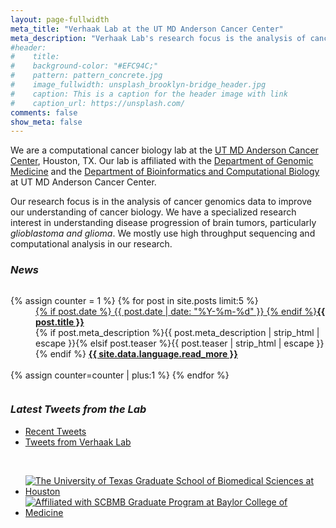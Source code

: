 ```yaml
---
layout: page-fullwidth
meta_title: "Verhaak Lab at the UT MD Anderson Cancer Center"
meta_description: "Verhaak Lab's research focus is the analysis of cancer genomics data to improve our understanding of cancer biology."
#header:
#    title:
#    background-color: "#EFC94C;"
#    pattern: pattern_concrete.jpg
#    image_fullwidth: unsplash_brooklyn-bridge_header.jpg
#    caption: This is a caption for the header image with link
#    caption_url: https://unsplash.com/
comments: false
show_meta: false
---
```


We are a computational cancer biology lab at the [UT MD Anderson Cancer Center](http://www.mdanderson.org), Houston, TX. Our lab is affiliated with the [Department of Genomic Medicine](http://www.mdanderson.org/education-and-research/departments-programs-and-labs/departments-and-divisions/genomic-medicine/index.html) and the [Department of Bioinformatics and Computational Biology](http://bioinformatics.mdanderson.org) at UT MD Anderson Cancer Center.  

Our research focus is in the analysis of cancer genomics data to improve our understanding of cancer biology. We have a specialized research interest in understanding disease progression of brain tumors, particularly *glioblastoma and glioma*. We mostly use high throughput sequencing and computational analysis in our research.

### <i class="fa fa-info-circle fa-1.9x"> News</i>

<div id="blog-index" class="row">
  <div class="small-12 columns t30">
    <dl class="accordion" data-accordion>
      {% assign counter = 1 %}
      {% for post in site.posts limit:5 %}
      <dd class="accordion-navigation">
      <a href="#panel{{ counter }}"><span class="iconfont"></span> {% if post.date %}<time class="icon-calendar pr20" datetime="{{ post.date | date: "%Y-%m-%d" }}" itemprop="datePublished"> {{ post.date | date: "%Y-%m-%d" }}</time> {% endif %}<strong>{{ post.title }}</strong></a>
        <div id="panel{{ counter }}" class="content">
          {% if post.meta_description %}{{ post.meta_description | strip_html | escape }}{% elsif post.teaser %}{{ post.teaser | strip_html | escape }}{% endif %}
          <a href="{{ site.url }}{{ post.url }}" title="Read {{ post.title escape_once }}"><strong>{{ site.data.language.read_more }}</strong></a><br><br>
        </div>
      </dd>
      {% assign counter=counter | plus:1 %}
      {% endfor %}
    </dl>
  </div><!-- /.small-12.columns -->
</div><!-- /.row -->

### <i class="fa fa-twitter fa-1.9x"> Latest Tweets from the Lab</i>

<ul class="small-block-grid-2">
<li>
<div class="mytweets">
<a class="twitter-timeline"
  data-dnt="true"
  width="600"
  height="250"
  href="https://twitter.com/RoelVerhaak"
  data-widget-id="609868819989815296"
  data-tweet-limit="2"
  data-chrome="noheader nofooter noborders noscrollbar transparent">
  Recent Tweets</a>
</div>
<script>
    !function(d,s,id){var js,fjs=d.getElementsByTagName(s)[0],p=/^http:/.test(d.location)?'http':'https';if(!d.getElementById(id)){js=d.createElement(s);js.id=id;js.src=p+"://platform.twitter.com/widgets.js";fjs.parentNode.insertBefore(js,fjs);}}(document,"script","twitter-wjs");
</script>
</li>
<li>
<div class="mytweets">
<a class="twitter-timeline"
  data-dnt="true"
  href="https://twitter.com/SBAmin/lists/verhaak-lab" 
  data-widget-id="623382009931436032"
  width="600"
  height="250"
  data-tweet-limit="2"
  data-chrome="noheader nofooter noborders noscrollbar transparent">Tweets from Verhaak Lab</a>
</div>
<script>
    !function(d,s,id){var js,fjs=d.getElementsByTagName(s)[0],p=/^http:/.test(d.location)?'http':'https';if(!d.getElementById(id)){js=d.createElement(s);js.id=id;js.src=p+"://platform.twitter.com/widgets.js";fjs.parentNode.insertBefore(js,fjs);}}(document,"script","twitter-wjs");
</script>
</li>
</ul>

<br>

<ul class="small-block-grid-2">
<li><a href="http://gsbs.uth.edu"><img alt="The University of Texas Graduate School of Biomedical Sciences at Houston" title="The University of Texas Graduate School of Biomedical Sciences at Houston" src="{{ site.url }}/images/logos/utgsbs_logo.png"></a></li>
<li><a href="http://bcm.edu/scbmb"><img alt="Affiliated with SCBMB Graduate Program at Baylor College of Medicine" title="Affiliated with SCBMB Graduate Program at Baylor College of Medicine" src="{{ site.url }}/images/logos/scbmb_bcm_logo.png"></a></li>
</ul>


